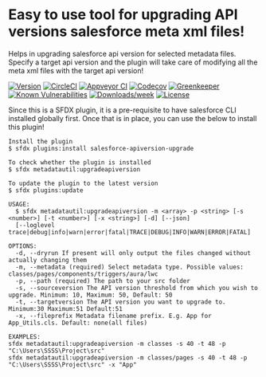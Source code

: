 # Easy to use tool for upgrading API versions salesforce meta xml files!

Helps in upgrading salesforce api version for selected metadata files. Specify a target api version and the plugin will take care of modifying all the meta xml files with the target api version!

[![Version](https://img.shields.io/npm/v/salesforce-apiversion-upgrade.svg)](https://npmjs.org/package/salesforce-apiversion-upgrade)
[![CircleCI](https://circleci.com/gh/https://github.com/ganesh2109/salesforce-apiversion-upgrade/salesforce-apiversion-upgrade/tree/master.svg?style=shield)](https://circleci.com/gh/https://github.com/ganesh2109/salesforce-apiversion-upgrade/salesforce-apiversion-upgrade/tree/master)
[![Appveyor CI](https://ci.appveyor.com/api/projects/status/github/https://github.com/ganesh2109/salesforce-apiversion-upgrade/salesforce-apiversion-upgrade?branch=master&svg=true)](https://ci.appveyor.com/project/heroku/salesforce-apiversion-upgrade/branch/master)
[![Codecov](https://codecov.io/gh/https://github.com/ganesh2109/salesforce-apiversion-upgrade/salesforce-apiversion-upgrade/branch/master/graph/badge.svg)](https://codecov.io/gh/https://github.com/ganesh2109/salesforce-apiversion-upgrade/salesforce-apiversion-upgrade)
[![Greenkeeper](https://badges.greenkeeper.io/https://github.com/ganesh2109/salesforce-apiversion-upgrade/salesforce-apiversion-upgrade.svg)](https://greenkeeper.io/)
[![Known Vulnerabilities](https://snyk.io/test/github/https://github.com/ganesh2109/salesforce-apiversion-upgrade/salesforce-apiversion-upgrade/badge.svg)](https://snyk.io/test/github/https://github.com/ganesh2109/salesforce-apiversion-upgrade/salesforce-apiversion-upgrade)
[![Downloads/week](https://img.shields.io/npm/dw/salesforce-apiversion-upgrade.svg)](https://npmjs.org/package/salesforce-apiversion-upgrade)
[![License](https://img.shields.io/npm/l/salesforce-apiversion-upgrade.svg)](https://github.com/https://github.com/ganesh2109/salesforce-apiversion-upgrade/salesforce-apiversion-upgrade/blob/master/package.json)

<!-- toc -->

<!-- tocstop -->

Since this is a SFDX plugin, it is a pre-requisite to have salesforce CLI installed globally first.
Once that is in place, you can use the below to install this plugin!

```sh-session
Install the plugin
$ sfdx plugins:install salesforce-apiversion-upgrade

To check whether the plugin is installed
$ sfdx metadatautil:upgradeapiversion

To update the plugin to the latest version
$ sfdx plugins:update
```

```
USAGE:
  $ sfdx metadatautil:upgradeapiversion -m <array> -p <string> [-s <number>] [-t <number>] [-x <string>] [-d] [--json]
  [--loglevel trace|debug|info|warn|error|fatal|TRACE|DEBUG|INFO|WARN|ERROR|FATAL]

OPTIONS:
  -d, --dryrun If present will only output the files changed without actually changing them
  -m, --metadata (required) Select metadata type. Possible values:  classes/pages/components/triggers/aura/lwc
  -p, --path (required) The path to your src folder
  -s, --sourceversion The API version threshold from which you wish to upgrade. Minimum: 10, Maximum: 50, Default: 50
  -t, --targetversion The API version you want to upgrade to. Minimum:30 Maximum:51 Default:51
  -x, --fileprefix Metadata filename prefix. E.g. App for App_Utils.cls. Default: none(all files)

EXAMPLES:
sfdx metadatautil:upgradeapiversion -m classes -s 40 -t 48 -p "C:\Users\SSSS\Project\src"
sfdx metadatautil:upgradeapiversion -m classes/pages -s 40 -t 48 -p "C:\Users\SSSS\Project\src" -x "App"
```

